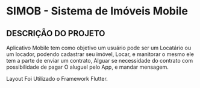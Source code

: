 # SIMOB - Sistema de Imóveis Mobile


## DESCRIÇÃO DO PROJETO
Aplicativo Mobile tem como objetivo um usuário pode ser um Locatário ou um locador, podendo cadastrar seu imóvel,
Locar, e manitorar o mesmo ele tem a parte de enviar um contrato,
Alguar se necessidade do contrato com possibilidade de pagar
O aluguel pelo App, e mandar mensagem.


Layout
Foi Utilizado o Framework Flutter.
